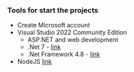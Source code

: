 ### Tools for start the projects
* Create Microsoft account
* Visual Studio 2022 Community Edition
  *  ASP.NET and web development
  * .Net 7 - [link](https://dotnet.microsoft.com/download/dotnet/6.0)
  * .Net Framework 4.8 - [link](https://dotnet.microsoft.com/download/dotnet-framework)
* NodeJS [link](https://nodejs.org/en/)
